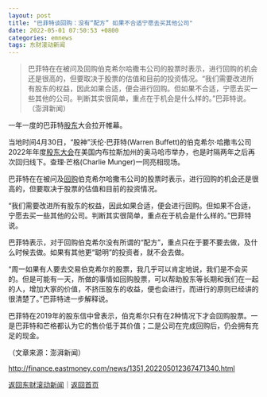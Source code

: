 ```yaml
---
layout: post
title: "巴菲特谈回购：没有“配方” 如果不合适宁愿去买其他公司"
date: 2022-05-01 07:50:53 +0800
categories: emnews
tags: 东财滚动新闻
---
```

> 巴菲特在在被问及回购伯克希尔哈撒韦公司的股票时表示，进行回购的机会还是很高的，但要取决于股票的估值和目前的投资情况。“我们需要改进所有股东的权益，因此如果合适，便会进行回购。但如果不合适，宁愿去买一些其他的公司。判断其实很简单，重点在于机会是什么样的。”巴菲特说。（澎湃新闻）

<p>一年一度的巴菲特<span id="Info.3286"><a href="http://data.eastmoney.com/gdfx/" class="infokey">股东</a></span>大会拉开帷幕。 </p>
 <p>当地时间4月30日，“股神”沃伦·巴菲特(Warren Buffett)的伯克希尔·哈撒韦公司2022年年度<span id="Info.3297"><a href="http://data.eastmoney.com/gddh/" class="infokey">股东大会</a></span>在美国内布拉斯加州的奥马哈市举办，也是时隔两年之后再次回归线下。查理·芒格(Charlie Munger)一同亮相现场。 </p>
 <p>巴菲特在在被问及<span id="Info.3285"><a href="http://data.eastmoney.com/gphg/" class="infokey">回购</a></span>伯克希尔哈撒韦公司的股票时表示，进行回购的机会还是很高的，但要取决于股票的估值和目前的投资情况。 </p>
 <p>“我们需要改进所有股东的权益，因此如果合适，便会进行回购。但如果不合适，宁愿去买一些其他的公司。判断其实很简单，重点在于机会是什么样的。”巴菲特说。 </p>
 <p>巴菲特表示，对于回购伯克希尔没有所谓的“配方”，重点只在于要不要去做，及什么时候去做。如果有其他更“聪明”的投资者，就不会去做。 </p>
 <p>“周一如果有人要去交易伯克希尔的股票，我几乎可以肯定地说，我们是不会买的。但是可能有一天，所做的事情如回购股票，可以帮助股东等长期和我们在一起的人，增加大家的价值，不挤压股东的收益，便也会进行，而进行的原则已经讲的很清楚了。”巴菲特进一步解释说。 </p>
 <p>巴菲特在2019年的股东信中曾表示，伯克希尔只有在2种情况下才会回购股票。一是巴菲特和芒格都认为它的售价低于其价值；二是公司在完成回购后，仍会拥有充足的现金。</p><p class="em_media">（文章来源：澎湃新闻）</p>

<http://finance.eastmoney.com/news/1351,202205012367471340.html>

[返回东财滚动新闻](//finews.withounder.com/emnews/)｜[返回首页](//finews.withounder.com/)
